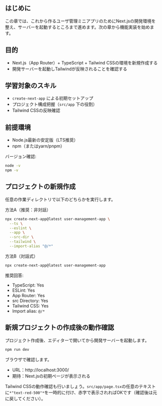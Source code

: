 ## はじめに

この章では、これから作るユーザ管理ミニアプリのためにNext.jsの開発環境を整え、サーバーを起動するところまで進めます。次の章から機能実装を始めます。

## 目的

- Next.js（App Router）+ TypeScript + Tailwind CSSの環境を新規作成する
- 開発サーバーを起動しTailwindが反映されることを確認する

## 学習対象のスキル

- `create-next-app` による初期セットアップ
- プロジェクト構成把握（`src/app` 下の役割）
- Tailwind CSSの反映確認

## 前提環境

- Node.js最新の安定版（LTS推奨）
- npm（またはyarn/pnpm）

バージョン確認:

```bash
node -v
npm -v
```

## プロジェクトの新規作成

任意の作業ディレクトリで以下のどちらかを実行します。

方法A（推奨：非対話）

```bash
npx create-next-app@latest user-management-app \
  --ts \
  --eslint \
  --app \
  --src-dir \
  --tailwind \
  --import-alias "@/*"
```

方法B（対話式）

```bash
npx create-next-app@latest user-management-app
```

推奨回答:

- TypeScript: Yes
- ESLint: Yes
- App Router: Yes
- src Directory: Yes
- Tailwind CSS: Yes
- Import alias: `@/*`

## 新規プロジェクトの作成後の動作確認
プロジェクト作成後、エディターで開いてから開発サーバーを起動します。

```bash
npm run dev
```

ブラウザで確認します。

- URL：http://localhost:3000/
- 期待：Next.jsの初期ページが表示される

Tailwind CSSの動作確認も行いましょう。`src/app/page.tsx`の任意のテキストに`*"text-red-500"*`を一時的に付け、赤字で表示されればOKです（確認後は元に戻してください）。
